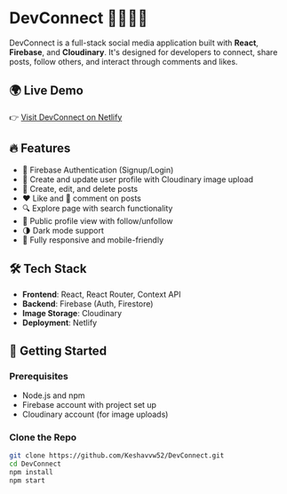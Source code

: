 # DevConnect 👨‍💻🧑‍💻

DevConnect is a full-stack social media application built with **React**, **Firebase**, and **Cloudinary**. It's designed for developers to connect, share posts, follow others, and interact through comments and likes.

## 🌍 Live Demo

👉 [Visit DevConnect on Netlify](https://fascinating-bublanina-9ec013.netlify.app)

## 🔥 Features

- 🔐 Firebase Authentication (Signup/Login)
- 👤 Create and update user profile with Cloudinary image upload
- 🧵 Create, edit, and delete posts
- ❤️ Like and 💬 comment on posts
- 🔍 Explore page with search functionality
- 👀 Public profile view with follow/unfollow
- 🌗 Dark mode support
- 📱 Fully responsive and mobile-friendly

## 🛠 Tech Stack

- **Frontend**: React, React Router, Context API
- **Backend**: Firebase (Auth, Firestore)
- **Image Storage**: Cloudinary
- **Deployment**: Netlify

## 🚀 Getting Started

### Prerequisites

- Node.js and npm
- Firebase account with project set up
- Cloudinary account (for image uploads)

### Clone the Repo

```bash
git clone https://github.com/Keshavvw52/DevConnect.git
cd DevConnect
npm install
npm start
